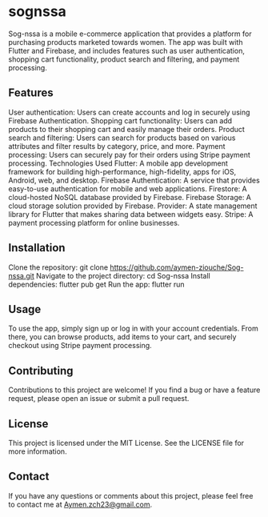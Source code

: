 # sognssa

Sog-nssa is a mobile e-commerce application that provides a platform for purchasing products marketed towards women. The app was built with Flutter and Firebase, and includes features such as user authentication, shopping cart functionality, product search and filtering, and payment processing.

## Features
User authentication: Users can create accounts and log in securely using Firebase Authentication.
Shopping cart functionality: Users can add products to their shopping cart and easily manage their orders.
Product search and filtering: Users can search for products based on various attributes and filter results by category, price, and more.
Payment processing: Users can securely pay for their orders using Stripe payment processing.
Technologies Used
Flutter: A mobile app development framework for building high-performance, high-fidelity, apps for iOS, Android, web, and desktop.
Firebase Authentication: A service that provides easy-to-use authentication for mobile and web applications.
Firestore: A cloud-hosted NoSQL database provided by Firebase.
Firebase Storage: A cloud storage solution provided by Firebase.
Provider: A state management library for Flutter that makes sharing data between widgets easy.
Stripe: A payment processing platform for online businesses.
## Installation
Clone the repository: git clone https://github.com/aymen-ziouche/Sog-nssa.git
Navigate to the project directory: cd Sog-nssa
Install dependencies: flutter pub get
Run the app: flutter run
## Usage
To use the app, simply sign up or log in with your account credentials. From there, you can browse products, add items to your cart, and securely checkout using Stripe payment processing.

## Contributing
Contributions to this project are welcome! If you find a bug or have a feature request, please open an issue or submit a pull request.

## License
This project is licensed under the MIT License. See the LICENSE file for more information.

## Contact
If you have any questions or comments about this project, please feel free to contact me at Aymen.zch23@gmail.com.
